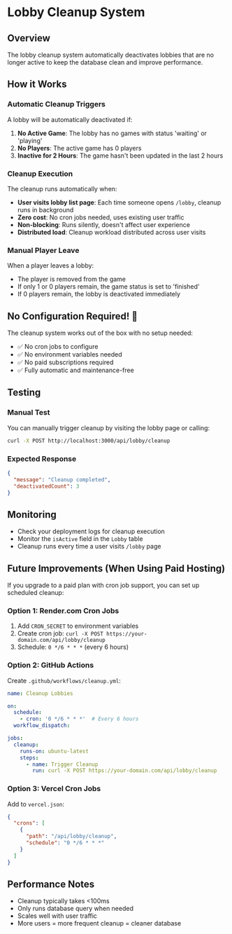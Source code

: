 # Lobby Cleanup System

## Overview
The lobby cleanup system automatically deactivates lobbies that are no longer active to keep the database clean and improve performance.

## How it Works

### Automatic Cleanup Triggers
A lobby will be automatically deactivated if:
1. **No Active Game**: The lobby has no games with status 'waiting' or 'playing'
2. **No Players**: The active game has 0 players
3. **Inactive for 2 Hours**: The game hasn't been updated in the last 2 hours

### Cleanup Execution
The cleanup runs automatically when:
- **User visits lobby list page**: Each time someone opens `/lobby`, cleanup runs in background
- **Zero cost**: No cron jobs needed, uses existing user traffic
- **Non-blocking**: Runs silently, doesn't affect user experience
- **Distributed load**: Cleanup workload distributed across user visits

### Manual Player Leave
When a player leaves a lobby:
- The player is removed from the game
- If only 1 or 0 players remain, the game status is set to 'finished'
- If 0 players remain, the lobby is deactivated immediately

## No Configuration Required! 🎉

The cleanup system works out of the box with no setup needed:
- ✅ No cron jobs to configure
- ✅ No environment variables needed
- ✅ No paid subscriptions required
- ✅ Fully automatic and maintenance-free

## Testing

### Manual Test
You can manually trigger cleanup by visiting the lobby page or calling:

```bash
curl -X POST http://localhost:3000/api/lobby/cleanup
```

### Expected Response
```json
{
  "message": "Cleanup completed",
  "deactivatedCount": 3
}
```

## Monitoring
- Check your deployment logs for cleanup execution
- Monitor the `isActive` field in the `Lobby` table
- Cleanup runs every time a user visits `/lobby` page

## Future Improvements (When Using Paid Hosting)

If you upgrade to a paid plan with cron job support, you can set up scheduled cleanup:

### Option 1: Render.com Cron Jobs
1. Add `CRON_SECRET` to environment variables
2. Create cron job: `curl -X POST https://your-domain.com/api/lobby/cleanup`
3. Schedule: `0 */6 * * *` (every 6 hours)

### Option 2: GitHub Actions
Create `.github/workflows/cleanup.yml`:

```yaml
name: Cleanup Lobbies

on:
  schedule:
    - cron: '0 */6 * * *'  # Every 6 hours
  workflow_dispatch:

jobs:
  cleanup:
    runs-on: ubuntu-latest
    steps:
      - name: Trigger Cleanup
        run: curl -X POST https://your-domain.com/api/lobby/cleanup
```

### Option 3: Vercel Cron Jobs
Add to `vercel.json`:

```json
{
  "crons": [
    {
      "path": "/api/lobby/cleanup",
      "schedule": "0 */6 * * *"
    }
  ]
}
```

## Performance Notes
- Cleanup typically takes <100ms
- Only runs database query when needed
- Scales well with user traffic
- More users = more frequent cleanup = cleaner database
